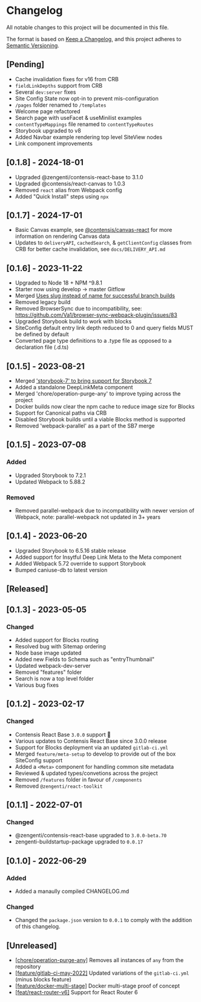 # Changelog

All notable changes to this project will be documented in this file.

The format is based on [Keep a Changelog](https://keepachangelog.com/en/1.0.0/),
and this project adheres to [Semantic Versioning](https://semver.org/spec/v2.0.0.html).

## [Pending]

- Cache invalidation fixes for v16 from CRB
- `fieldLinkDepths` support from CRB
- Several `dev:server` fixes
- Site Config State now opt-in to prevent mis-configuration
- `/pages` folder renamed to `/templates`
- Welcome page refactored
- Search page with useFacet & useMinilist examples
- `contentTypeMappings` file renamed to `contentTypeRoutes`
- Storybook upgraded to v8
- Added Navbar example rendering top level SiteView nodes
- Link component improvements

## [0.1.8] - 2024-18-01

- Upgraded @zengenti/contensis-react-base to 3.1.0
- Upgraded @contensis/react-canvas to 1.0.3
- Removed `react` alias from Webpack config
- Added "Quick Install" steps using `npx`

## [0.1.7] - 2024-17-01

- Basic Canvas example, see [@contensis/canvas-react](https://www.npmjs.com/package/@contensis/canvas-react) for more information on rendering Canvas data
- Updates to `deliveryAPI`, `cachedSearch`, & `getClientConfig` classes from CRB for better cache invalidation, see `docs/DELIVERY_API.md`

## [0.1.6] - 2023-11-22

- Upgraded to Node 18 + NPM ^9.8.1
- Starter now using develop -> master Gitflow
- Merged [Uses slug instead of name for successful branch builds](https://gitlab.zengenti.com/starter-projects/react-starter/-/merge_requests/6)
- Removed legacy build
- Removed BrowserSync due to incompatibility, see: https://github.com/Va1/browser-sync-webpack-plugin/issues/83
- Upgraded Storybook build to work with blocks
- SiteConfig default entry link depth reduced to 0 and query fields MUST be defined by default
- Converted page type definitions to a .type file as opposed to a declaration file (.d.ts)

## [0.1.5] - 2023-08-21

- Merged ['storybook-7' to bring support for Storybook 7](https://gitlab.zengenti.com/starter-projects/react-starter/-/merge_requests/7)
- Added a standalone DeepLinkMeta component
- Merged 'chore/operation-purge-any' to improve typing across the project
- Docker builds now clear the npm cache to reduce image size for Blocks
- Support for Canonical paths via CRB
- Disabled Storybook builds until a viable Blocks method is supported
- Removed 'webpack-parallel' as a part of the SB7 merge

## [0.1.5] - 2023-07-08

### Added

- Upgraded Storybook to 7.2.1
- Updated Webpack to 5.88.2

### Removed

- Removed parallel-webpack due to incompatibility with newer version of Webpack, note: parallel-webpack not updated in 3+ years

## [0.1.4] - 2023-06-20

- Upgraded Storybook to 6.5.16 stable release
- Added support for Insytful Deep Link Meta to the Meta component
- Added Webpack 5.72 override to support Storybook
- Bumped caniuse-db to latest version

## [Released]

## [0.1.3] - 2023-05-05

### Changed

- Added support for Blocks routing
- Resolved bug with Sitemap ordering
- Node base image updated
- Added new Fields to Schema such as "entryThumbnail"
- Updated webpack-dev-server
- Removed "features" folder
- Search is now a top level folder
- Various bug fixes

## [0.1.2] - 2023-02-17

### Changed

- Contensis React Base `3.0.0` support 🥳
- Various updates to Contensis React Base since 3.0.0 release
- Support for Blocks deployment via an updated `gitlab-ci.yml`
- Merged `feature/meta-setup` to develop to provide out of the box SiteConfig support
- Added a `<Meta>` component for handling common site metadata
- Reviewed & updated types/convetions across the project
- Removed `/features` folder in favour of `/components`
- Removed `@zengenti/react-toolkit`

## [0.1.1] - 2022-07-01

### Changed

- @zengenti/contensis-react-base upgraded to `3.0.0-beta.70`
- zengenti-buildstartup-package upgraded to `0.0.17`

## [0.1.0] - 2022-06-29

### Added

- Added a manaully compiled CHANGELOG.md

### Changed

- Changed the `package.json` version to `0.0.1` to comply with the addition of this changelog.

## [Unreleased]

- [[chore/operation-purge-any]](https://gitlab.zengenti.com/starter-projects/react-starter/-/tree/chore/operation-purge-any) Removes all instances of `any` from the repository
- [[feature/gitlab-ci-may-2022]](https://gitlab.zengenti.com/starter-projects/react-starter/-/tree/feature/gitlab-ci-may-2022) Updated variations of the `gitlab-ci.yml` (minus blocks feature)
- [[feature/docker-multi-stage]](https://gitlab.zengenti.com/starter-projects/react-starter/-/tree/feature/docker-multi-stage) Docker multi-stage proof of concept
- [[feat/react-router-v6]](https://gitlab.zengenti.com/starter-projects/react-starter/-/tree/feat/react-router-v6) Support for React Router 6
